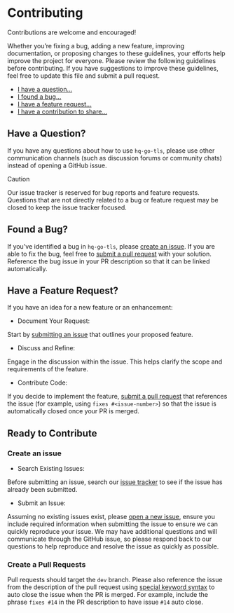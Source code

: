 # Contributing

Contributions are welcome and encouraged!

Whether you’re fixing a bug, adding a new feature, improving documentation, or proposing changes to these guidelines, your efforts help improve the project for everyone. Please review the following guidelines before contributing. If you have suggestions to improve these guidelines, feel free to update this file and submit a pull request.

* [I have a question...](#have-a-question)
* [I found a bug...](#found-a-bug)
* [I have a feature request...](#have-a-feature-request)
* [I have a contribution to share...](#ready-to-contribute)

## Have a Question?

If you have any questions about how to use `hq-go-tls`, please use other communication channels (such as discussion forums or community chats) instead of opening a GitHub issue.

> [!CAUTION]
> Our issue tracker is reserved for bug reports and feature requests. Questions that are not directly related to a bug or feature request may be closed to keep the issue tracker focused.

## Found a Bug?

If you've identified a bug in `hq-go-tls`, please [create an issue](#create-an-issue). If you are able to fix the bug, feel free to [submit a pull request](#create-a-pull-requests) with your solution. Reference the bug issue in your PR description so that it can be linked automatically.

## Have a Feature Request?

If you have an idea for a new feature or an enhancement:

- Document Your Request:

Start by [submitting an issue](#create-an-issue) that outlines your proposed feature.

- Discuss and Refine:

Engage in the discussion within the issue. This helps clarify the scope and requirements of the feature.

- Contribute Code:

If you decide to implement the feature, [submit a pull request](#create-a-pull-requests) that references the issue (for example, using `fixes #<issue-number>`) so that the issue is automatically closed once your PR is merged.

## Ready to Contribute

### Create an issue

- Search Existing Issues:

Before submitting an issue, search our [issue tracker](https://github.com/hueristiq/hq-go-tls/issues) to see if the issue has already been submitted.

- Submit an Issue:

Assuming no existing issues exist, please [open a new issue](https://github.com/hueristiq/hq-go-tls/issues/new), ensure you include required information when submitting the issue to ensure we can quickly reproduce your issue. We may have additional questions and will communicate through the GitHub issue, so please respond back to our questions to help reproduce and resolve the issue as quickly as possible.

### Create a Pull Requests

Pull requests should target the `dev` branch. Please also reference the issue from the description of the pull request using [special keyword syntax](https://help.github.com/articles/closing-issues-via-commit-messages/) to auto close the issue when the PR is merged. For example, include the phrase `fixes #14` in the PR description to have issue `#14` auto close.